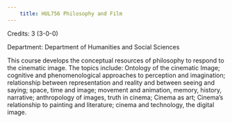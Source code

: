 ```yaml
---
    title: HUL756 Philosophy and Film
---
```

Credits: 3 (3-0-0)

Department: Department of Humanities and Social Sciences

This course develops the conceptual resources of philosophy to respond to the cinematic image. The topics include: Ontology of the cinematic Image; cognitive and phenomenological approaches to perception and imagination; relationship between representation and reality and between seeing and saying; space, time and image; movement and animation, memory, history, narrative; anthropology of images, truth in cinema; Cinema as art; Cinema’s relationship to painting and literature; cinema and technology, the digital image.